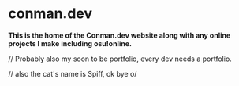 # conman.dev
**This is the home of the Conman.dev website along with any online projects I make including osu!online.**

// Probably also my soon to be portfolio, every dev needs a portfolio.


// also the cat's name is Spiff, ok bye o/
